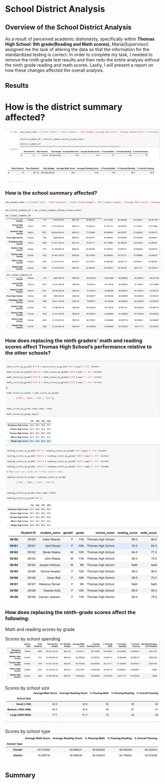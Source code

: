 # School District Analysis

 ## Overview of the School District Analysis
As a result of perceived academic dishonesty, specifically within **Thomas High School: 9th grade(Reading and Math scores)**, Maria(Supervisor) assigned me the task of altering the data so that the information for the standardized testing is correct. In order to complete my task, I needed to remove the ninth grade test results and then redo the entire analysis without the ninth grade reading and math scores. Lastly, I will present a report on how these changes affected the overall analysis.

##  Results
# How is the district summary affected?

![School District Analysis](https://github.com/Aszeal/School_District_Analysis/blob/main/Resources/District%20Analysis-Orginal.png)





![School District Analysis](https://github.com/Aszeal/School_District_Analysis/blob/main/Resources/District%20Analysis-Redo.png)

### How is the school summary affected?
![School District Analysis](https://github.com/Aszeal/School_District_Analysis/blob/main/Resources/School_Summary-Orginal1.png)
![School District Analysis](https://github.com/Aszeal/School_District_Analysis/blob/main/Resources/School_Summary-Orginal.png)

### How does replacing the ninth graders’ math and reading scores affect Thomas High School’s performance relative to the other schools?
![School District Analysis](https://github.com/Aszeal/School_District_Analysis/blob/main/Resources/Math_and_Reading_scores.png)
![School District Analysis](https://github.com/Aszeal/School_District_Analysis/blob/main/Resources/NaN_Grades.png)

### How does replacing the ninth-grade scores affect the following:
Math and reading scores by grade



Scores by school spending
![School District Analysis](https://github.com/Aszeal/School_District_Analysis/blob/main/Resources/spending_per_school.png)


Scores by school size
![School District Analysis](https://github.com/Aszeal/School_District_Analysis/blob/main/Resources/Scores_by_Size.png)


Scores by school type
![School District Analysis](https://github.com/Aszeal/School_District_Analysis/blob/main/Resources/Scores_by_School_Type.png)

## Summary 

